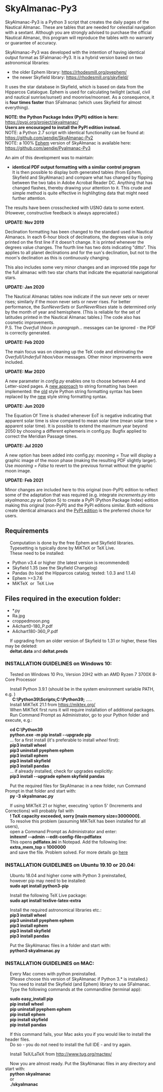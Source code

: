 # SkyAlmanac-Py3

SkyAlmanac-Py3 is a Python 3 script that creates the daily pages of the Nautical Almanac. These are tables that are needed for celestial navigation with a sextant. Although you are strongly advised to purchase the official Nautical Almanac, this program will reproduce the tables with no warranty or guarantee of accuracy.

SkyAlmanac-Py3 was developed with the intention of having identical output format as SFalmanac-Py3. It is a hybrid version based on two astronomical libraries:  

* the older Ephem library:  https://rhodesmill.org/pyephem/
* the newer Skyfield library: https://rhodesmill.org/skyfield/

It uses the star database in Skyfield, which is based on data from the Hipparcos Catalogue. Ephem is used for calculating twilight (actual, civil and nautical sunrise/sunset) and moonrise/moonset. As a consequence, it is **four times faster** than SFalmanac (which uses Skyfield for almost everything).

**NOTE: the Python Package Index (PyPI) edition is here:** https://pypi.org/project/skyalmanac/  
**Users are encouraged to install the PyPI edition instead.**  
NOTE: a Python 2.7 script with identical functionality can be found at:  https://github.com/aendie/SkyAlmanac-Py2  
NOTE: a 100% [Ephem](https://rhodesmill.org/pyephem/) version of SkyAlmanac is available here: https://github.com/aendie/Pyalmanac-Py3

An aim of this development was to maintain:

* **identical PDF output formatting with a similar control program**  
	 It is then possible to display both generated tables (from Ephem, Skyfield and SkyAlmanac) and compare what has changed by flipping between the two tabs in Adobe Acrobat Reader DC.
	 Anything that has changed flashes, thereby drawing your attention to
	 it. This crude and simple method is quite effective in highlihgting data that might need further attention.

The results have been crosschecked with USNO data to some extent.  
(However, constructive feedback is always appreciated.)

**UPDATE: Nov 2019**

Declination formatting has been changed to the standard used in Nautical Almanacs. In each 6-hour block of declinations, the degrees value is only printed on the first line if it doesn't change. It is printed whenever the degrees value changes. The fourth line has two dots indicating "ditto". This applies to all planet declinations and for the sun's declination, but not to the moon's declination as this is continuously changing.

This also includes some very minor changes and an improved title page for the full almanac with two star charts that indicate the equatorial navigational stars.

**UPDATE: Jan 2020**

The Nautical Almanac tables now indicate if the sun never sets or never rises; similarly if the moon never sets or never rises. For better performance, the *SunNeverSets* or *SunNeverRises* state is determined only by the month of year and hemisphere. (This is reliable for the set of latitudes printed in the Nautical Almanac tables.) The code also has cosmetic improvements.  
P.S. The *Overfull \hbox in paragraph...* messages can be ignored - the PDF is correctly generated.

**UPDATE: Feb 2020**

The main focus was on cleaning up the TeX code and eliminating the *Overfull/Underfull hbox/vbox* messages. Other minor improvements were included.

**UPDATE: Mar 2020**

A new parameter in *config.py* enables one to choose between A4 and Letter-sized pages. A [new approach](https://docs.python.org/3/whatsnew/3.0.html#pep-3101-a-new-approach-to-string-formatting) to string formatting has been implemented:
the [old](https://docs.python.org/2/library/stdtypes.html#string-formatting) style Python string formatting syntax has been replaced by the [new](https://docs.python.org/3/library/string.html#format-string-syntax) style string formatting syntax. 

**UPDATE: Jun 2020**

The Equation Of Time is shaded whenever EoT is negative indicating that apparent solar time is slow compared to mean solar time (mean solar time > apparent solar time).
It is possible to extend the maximum year beyond 2050 by choosing a different ephemeris in config.py.
Bugfix applied to correct the Meridian Passage times.

**UPDATE: Jul 2020**

A new option has been added into config.py: *moonimg = True* will display a graphic image of the moon phase (making the resulting PDF slightly larger). Use *moonimg = False* to revert to the previous format without the graphic moon image.

**UPDATE: Feb 2021**

Minor changes are included here to this original (non-PyPI) edition to reflect some of the adaptation that was required (e.g. integrate *increments.py* into *skyalmanac.py* as Option 5) to create a PyPI (Python Package Index) edition making this original (non-PyPI) and the PyPI editions similar. Both editions create identical almanacs and the [PyPI edition](https://pypi.org/project/skyalmanac/) is the preferred choice for users.

## Requirements

&nbsp;&nbsp;&nbsp;&nbsp;Computation is done by the free Ephem and Skyfield libraries.  
&nbsp;&nbsp;&nbsp;&nbsp;Typesetting is typically done by MiKTeX or TeX Live.  
&nbsp;&nbsp;&nbsp;&nbsp;These need to be installed:

* Python v3.4 or higher (the latest version is recommended)
* Skyfield 1.35 (see the Skyfield Changelog)
* Pandas (to load the Hipparcos catalog; tested: 1.0.3 and 1.1.4)
* Ephem >=3.7.6
* MiKTeX&nbsp;&nbsp;or&nbsp;&nbsp;TeX Live

## Files required in the execution folder:

* &ast;.py
* Ra.jpg
* croppedmoon.png
* A4chart0-180_P.pdf
* A4chart180-360_P.pdf

&nbsp;&nbsp;&nbsp;&nbsp;If upgrading from an older version of Skyfield to 1.31 or higher, these files may be deleted:  
&nbsp;&nbsp;&nbsp;&nbsp;**deltat.data** and **deltat.preds**

### INSTALLATION GUIDELINES on Windows 10:

&nbsp;&nbsp;&nbsp;&nbsp;Tested on Windows 10 Pro, Version 20H2 with an AMD Ryzen 7 3700X 8-Core Processor  

&nbsp;&nbsp;&nbsp;&nbsp;Install Python 3.9.1 (should be in the system environment variable PATH, e.g. )  
&nbsp;&nbsp;&nbsp;&nbsp;&nbsp;&nbsp;**C:\\Python39\Scripts;C:\\Python39;** .....  
&nbsp;&nbsp;&nbsp;&nbsp;Install MiKTeX 21.1 from https://miktex.org/  
&nbsp;&nbsp;&nbsp;&nbsp;When MiKTeX first runs it will require installation of additional packages.  
&nbsp;&nbsp;&nbsp;&nbsp;Run Command Prompt as Administrator, go to your Python folder and execute, e.g.:

&nbsp;&nbsp;&nbsp;&nbsp;**cd C:\\Python39**  
&nbsp;&nbsp;&nbsp;&nbsp;**python.exe -m pip install --upgrade pip**  
&nbsp;&nbsp;&nbsp;&nbsp;... for a first install (it's preferable to install *wheel* first):  
&nbsp;&nbsp;&nbsp;&nbsp;**pip3 install wheel**  
&nbsp;&nbsp;&nbsp;&nbsp;**pip3 uninstall pyephem ephem**  
&nbsp;&nbsp;&nbsp;&nbsp;**pip3 install ephem**  
&nbsp;&nbsp;&nbsp;&nbsp;**pip3 install skyfield**  
&nbsp;&nbsp;&nbsp;&nbsp;**pip3 install pandas**  
&nbsp;&nbsp;&nbsp;&nbsp;... if already installed, check for upgrades explicitly:  
&nbsp;&nbsp;&nbsp;&nbsp;**pip3 install --upgrade ephem skyfield pandas**  

&nbsp;&nbsp;&nbsp;&nbsp;Put the required files for SkyAlmanac in a new folder, run Command Prompt in that folder and start with:  
&nbsp;&nbsp;&nbsp;&nbsp;**py -3 skyalmanac.py**

&nbsp;&nbsp;&nbsp;&nbsp;If using MiKTeX 21 or higher, executing 'option 5' (Increments and Corrections) will probably fail with  
&nbsp;&nbsp;&nbsp;&nbsp;**! TeX capacity exceeded, sorry [main memory size=3000000].**  
&nbsp;&nbsp;&nbsp;&nbsp;To resolve this problem (assuming MiKTeX has been installed for all users),  
&nbsp;&nbsp;&nbsp;&nbsp;open a Command Prompt as Administrator and enter:  
&nbsp;&nbsp;&nbsp;&nbsp;**initexmf --admin --edit-config-file=pdflatex**  
&nbsp;&nbsp;&nbsp;&nbsp;This opens **pdflatex.ini** in Notepad. Add the following line:  
&nbsp;&nbsp;&nbsp;&nbsp;**extra_mem_top = 1000000**  
&nbsp;&nbsp;&nbsp;&nbsp;and save the file. Problem solved. For more details go [here](https://tex.stackexchange.com/questions/438902/how-to-increase-memory-size-for-xelatex-in-miktex/438911#438911)


### INSTALLATION GUIDELINES on Ubuntu 19.10 or 20.04:

&nbsp;&nbsp;&nbsp;&nbsp;Ubuntu 18.04 and higher come with Python 3 preinstalled,  
&nbsp;&nbsp;&nbsp;&nbsp;however pip may need to be installed:  
&nbsp;&nbsp;&nbsp;&nbsp;**sudo apt install python3-pip**

&nbsp;&nbsp;&nbsp;&nbsp;Install the following TeX Live package:  
&nbsp;&nbsp;&nbsp;&nbsp;**sudo apt install texlive-latex-extra**

&nbsp;&nbsp;&nbsp;&nbsp;Install the required astronomical libraries etc.:  
&nbsp;&nbsp;&nbsp;&nbsp;**pip3 install wheel**  
&nbsp;&nbsp;&nbsp;&nbsp;**pip3 uninstall pyephem ephem**  
&nbsp;&nbsp;&nbsp;&nbsp;**pip3 install ephem**  
&nbsp;&nbsp;&nbsp;&nbsp;**pip3 install skyfield**  
&nbsp;&nbsp;&nbsp;&nbsp;**pip3 install pandas**  

&nbsp;&nbsp;&nbsp;&nbsp;Put the SkyAlmanac files in a folder and start with:  
&nbsp;&nbsp;&nbsp;&nbsp;**python3 skyalmanac.py**  


### INSTALLATION GUIDELINES on MAC:

&nbsp;&nbsp;&nbsp;&nbsp;Every Mac comes with python preinstalled.  
&nbsp;&nbsp;&nbsp;&nbsp;(Please choose this version of SkyAlmanac if Python 3.* is installed.)  
&nbsp;&nbsp;&nbsp;&nbsp;You need to install the Skyfield (and Ephem) library to use SFalmanac.  
&nbsp;&nbsp;&nbsp;&nbsp;Type the following commands at the commandline (terminal app):

&nbsp;&nbsp;&nbsp;&nbsp;**sudo easy_install pip**  
&nbsp;&nbsp;&nbsp;&nbsp;**pip install wheel**  
&nbsp;&nbsp;&nbsp;&nbsp;**pip uninstall pyephem ephem**  
&nbsp;&nbsp;&nbsp;&nbsp;**pip install ephem**  
&nbsp;&nbsp;&nbsp;&nbsp;**pip install skyfield**  
&nbsp;&nbsp;&nbsp;&nbsp;**pip install pandas**  

&nbsp;&nbsp;&nbsp;&nbsp;If this command fails, your Mac asks you if you would like to install the header files.  
&nbsp;&nbsp;&nbsp;&nbsp;Do so - you do not need to install the full IDE - and try again.

&nbsp;&nbsp;&nbsp;&nbsp;Install TeX/LaTeX from http://www.tug.org/mactex/

&nbsp;&nbsp;&nbsp;&nbsp;Now you are almost ready. Put the SkyAlmanac files in any directory and start with:  
&nbsp;&nbsp;&nbsp;&nbsp;**python skyalmanac**  
&nbsp;&nbsp;&nbsp;&nbsp;or  
&nbsp;&nbsp;&nbsp;&nbsp;**./skyalmanac**
